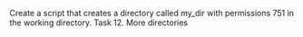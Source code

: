 Create a script that creates a directory called my_dir with permissions 751 in the working directory.
Task 12. More directories
